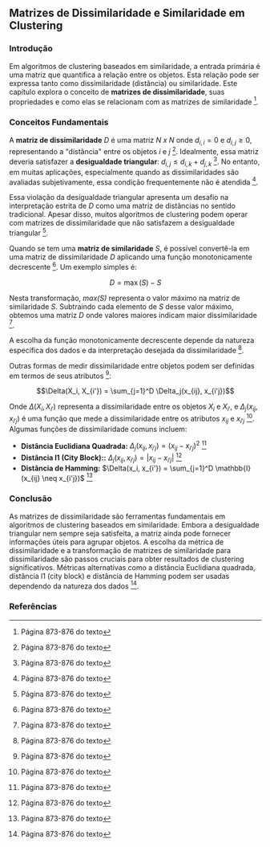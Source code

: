 ## Matrizes de Dissimilaridade e Similaridade em Clustering

### Introdução
Em algoritmos de clustering baseados em similaridade, a entrada primária é uma matriz que quantifica a relação entre os objetos. Esta relação pode ser expressa tanto como dissimilaridade (distância) ou similaridade. Este capítulo explora o conceito de **matrizes de dissimilaridade**, suas propriedades e como elas se relacionam com as matrizes de similaridade [^1].

### Conceitos Fundamentais
A **matriz de dissimilaridade** *D* é uma matriz *N x N* onde $d_{i,i} = 0$ e $d_{i,j} \geq 0$, representando a "distância" entre os objetos *i* e *j* [^1]. Idealmente, essa matriz deveria satisfazer a **desigualdade triangular**: $d_{i,j} \leq d_{i,k} + d_{j,k}$ [^1]. No entanto, em muitas aplicações, especialmente quando as dissimilaridades são avaliadas subjetivamente, essa condição frequentemente não é atendida [^1].

Essa violação da desigualdade triangular apresenta um desafio na interpretação estrita de *D* como uma matriz de distâncias no sentido tradicional. Apesar disso, muitos algoritmos de clustering podem operar com matrizes de dissimilaridade que não satisfazem a desigualdade triangular [^1].

Quando se tem uma **matriz de similaridade** *S*, é possível convertê-la em uma matriz de dissimilaridade *D* aplicando uma função monotonicamente decrescente [^1]. Um exemplo simples é:

$$D = \max(S) - S$$

Nesta transformação, *max(S)* representa o valor máximo na matriz de similaridade *S*. Subtraindo cada elemento de *S* desse valor máximo, obtemos uma matriz *D* onde valores maiores indicam maior dissimilaridade [^1].

A escolha da função monotonicamente decrescente depende da natureza específica dos dados e da interpretação desejada da dissimilaridade [^1].

Outras formas de medir dissimilaridade entre objetos podem ser definidas em termos de seus atributos [^1]:

$$\Delta(X_i, X_{i'}) = \sum_{j=1}^D \Delta_j(x_{ij}, x_{i'j})$$

Onde $\Delta(X_i, X_{i'})$ representa a dissimilaridade entre os objetos $X_i$ e $X_{i'}$, e $\Delta_j(x_{ij}, x_{i'j})$ é uma função que mede a dissimilaridade entre os atributos $x_{ij}$ e $x_{i'j}$ [^1]. Algumas funções de dissimilaridade comuns incluem:

*   **Distância Euclidiana Quadrada:** $\Delta_j(x_{ij}, x_{i'j}) = (x_{ij} - x_{i'j})^2$ [^1]
*   **Distância l1 (City Block)::** $\Delta_j(x_{ij}, x_{i'j}) = |x_{ij} - x_{i'j}|$ [^1]
*   **Distância de Hamming:** $\Delta(x_i, x_{i'}) = \sum_{j=1}^D \mathbb{I}(x_{ij} \neq x_{i'j})$ [^1]

### Conclusão
As matrizes de dissimilaridade são ferramentas fundamentais em algoritmos de clustering baseados em similaridade. Embora a desigualdade triangular nem sempre seja satisfeita, a matriz ainda pode fornecer informações úteis para agrupar objetos. A escolha da métrica de dissimilaridade e a transformação de matrizes de similaridade para dissimilaridade são passos cruciais para obter resultados de clustering significativos. Métricas alternativas como a distância Euclidiana quadrada, distância l1 (city block) e distância de Hamming podem ser usadas dependendo da natureza dos dados [^1].

### Referências
[^1]: Página 873-876 do texto
<!-- END -->